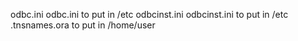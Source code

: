 odbc.ini         odbc.ini to put in /etc
odbcinst.ini     odbcinst.ini to put in /etc
.tnsnames.ora    to put in /home/user

